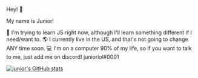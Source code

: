 Hey! 👋

My name is Junior!

🧠 I'm trying to learn JS right now, although I'll learn something different if I need/want to.
🌎 I currently live in the US, and that's not going to change ANY time soon.
💻 I'm on a computer 90% of my life, so if you want to talk to me, just add me on discord! juniorlol#0001

[![junior's GitHub stats](https://github-readme-stats.vercel.app/api?username=juniorbutyeah)](https://github.com/anuraghazra/github-readme-stats)
